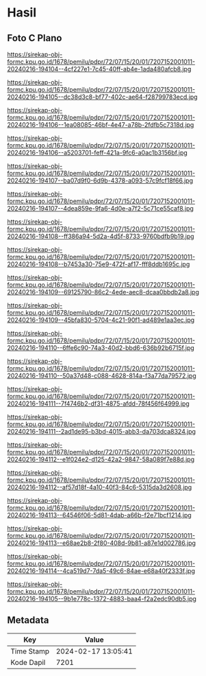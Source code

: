 # Hasil

## Foto C Plano

https://sirekap-obj-formc.kpu.go.id/1678/pemilu/pdpr/72/07/15/20/01/7207152001011-20240216-194104--4cf227e1-7c45-40ff-ab4e-1ada480afcb8.jpg

https://sirekap-obj-formc.kpu.go.id/1678/pemilu/pdpr/72/07/15/20/01/7207152001011-20240216-194105--dc38d3c8-bf77-402c-ae64-f28799783ecd.jpg

https://sirekap-obj-formc.kpu.go.id/1678/pemilu/pdpr/72/07/15/20/01/7207152001011-20240216-194106--1ea08085-46bf-4e47-a78b-2fdfb5c7318d.jpg

https://sirekap-obj-formc.kpu.go.id/1678/pemilu/pdpr/72/07/15/20/01/7207152001011-20240216-194106--a5203701-feff-421a-9fc6-a0ac1b3156bf.jpg

https://sirekap-obj-formc.kpu.go.id/1678/pemilu/pdpr/72/07/15/20/01/7207152001011-20240216-194107--ba07d9f0-6d9b-4378-a093-57c9fcf18f66.jpg

https://sirekap-obj-formc.kpu.go.id/1678/pemilu/pdpr/72/07/15/20/01/7207152001011-20240216-194107--4dea859e-9fa6-4d0e-a7f2-5c71ce55caf8.jpg

https://sirekap-obj-formc.kpu.go.id/1678/pemilu/pdpr/72/07/15/20/01/7207152001011-20240216-194108--ff386a94-5d2a-4d5f-8733-9760bdfb9b19.jpg

https://sirekap-obj-formc.kpu.go.id/1678/pemilu/pdpr/72/07/15/20/01/7207152001011-20240216-194108--b7453a30-75e9-472f-af17-fff8ddb1695c.jpg

https://sirekap-obj-formc.kpu.go.id/1678/pemilu/pdpr/72/07/15/20/01/7207152001011-20240216-194109--69125790-86c2-4ede-aec8-dcaa0bbdb2a8.jpg

https://sirekap-obj-formc.kpu.go.id/1678/pemilu/pdpr/72/07/15/20/01/7207152001011-20240216-194109--45bfa830-5704-4c21-90f1-ad489e1aa3ec.jpg

https://sirekap-obj-formc.kpu.go.id/1678/pemilu/pdpr/72/07/15/20/01/7207152001011-20240216-194110--6ffe6c90-74a3-40d2-bbd6-636b92b6715f.jpg

https://sirekap-obj-formc.kpu.go.id/1678/pemilu/pdpr/72/07/15/20/01/7207152001011-20240216-194110--50a37d48-c088-4628-814a-f3a77da79572.jpg

https://sirekap-obj-formc.kpu.go.id/1678/pemilu/pdpr/72/07/15/20/01/7207152001011-20240216-194111--7f4746b2-df31-4875-afdd-78f456f64999.jpg

https://sirekap-obj-formc.kpu.go.id/1678/pemilu/pdpr/72/07/15/20/01/7207152001011-20240216-194111--2ad1de95-b3bd-4015-abb3-da703dca8324.jpg

https://sirekap-obj-formc.kpu.go.id/1678/pemilu/pdpr/72/07/15/20/01/7207152001011-20240216-194112--e1f024e2-d125-42a2-9847-58a089f7e88d.jpg

https://sirekap-obj-formc.kpu.go.id/1678/pemilu/pdpr/72/07/15/20/01/7207152001011-20240216-194112--af57d18f-4a10-40f3-84c6-5315da3d2608.jpg

https://sirekap-obj-formc.kpu.go.id/1678/pemilu/pdpr/72/07/15/20/01/7207152001011-20240216-194113--64546f06-5d81-4dab-a66b-f2e71bcf1214.jpg

https://sirekap-obj-formc.kpu.go.id/1678/pemilu/pdpr/72/07/15/20/01/7207152001011-20240216-194113--e68ae2b8-2f80-408d-9b81-a87e1d002786.jpg

https://sirekap-obj-formc.kpu.go.id/1678/pemilu/pdpr/72/07/15/20/01/7207152001011-20240216-194114--4ca519d7-7da5-49c6-84ae-e68a40f2333f.jpg

https://sirekap-obj-formc.kpu.go.id/1678/pemilu/pdpr/72/07/15/20/01/7207152001011-20240216-194105--9b1e778c-1372-4883-baa4-f2a2edc90db5.jpg


## Metadata

| Key        | Value               |
| ---------- | ------------------- |
| Time Stamp | 2024-02-17 13:05:41 |
| Kode Dapil | 7201                |



